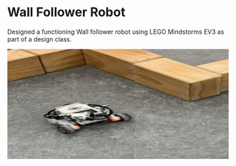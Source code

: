 # Wall Follower Robot

Designed a functioning Wall follower robot using LEGO Mindstorms EV3 as part of a design class.

<img src="https://github.com/talha-riaz/WallFollower-EV3/blob/master/img/a.jpg" height="250" width="650"/>


